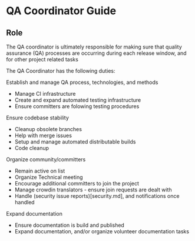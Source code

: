 QA Coordinator Guide
=====================

Role
----

The QA coordinator is ultimately responsible for making sure that quality assurance (QA) processes are occurring during
each release window, and for other project related tasks

The QA Coordinator has the following duties:

Establish and manage QA process, technologies, and methods

 - Manage CI infrastructure
 - Create and expand automated testing infrastructure
 - Ensure committers are folowing testing procedures

Ensure codebase stability

 - Cleanup obsolete branches
 - Help with merge issues
 - Setup and manage automated distributable builds
 - Code cleanup

Organize community/committers

 - Remain active on list
 - Organize Technical meeting
 - Encourage additional committers to join the project
 - Manage crowdin translators - ensure join requests are dealt with
 - Handle (security issue reports)[security.md], and notifications once handled

Expand documentation

 - Ensure documentation is build and published
 - Expand documentation, and/or organize volunteer documentation tasks


